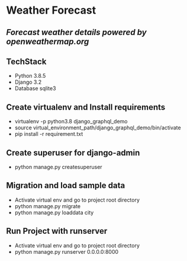# Weather Forecast
## _Forecast weather details powered by openweathermap.org_

## TechStack
- Python 3.8.5
- Django 3.2
- Database sqlite3

## Create virtualenv and Install requirements 
- virtualenv -p python3.8 django_graphql_demo
- source virtual_environment_path/django_graphql_demo/bin/activate
- pip install -r requirement.txt

## Create superuser for django-admin
- python manage.py createsuperuser

## Migration and load sample data
- Activate virtual env and go to project root directory
- python manage.py migrate
- python manage.py loaddata city

## Run Project with runserver
- Activate virtual env and go to project root directory
- python manage.py runserver 0.0.0.0:8000
